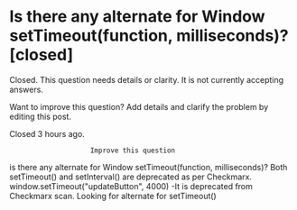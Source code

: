 
# Is there any alternate for Window setTimeout(function, milliseconds)? [closed]







Closed. This question needs details or clarity. It is not currently accepting answers.
                        
                    










Want to improve this question? Add details and clarify the problem by editing this post.


Closed 3 hours ago.







                        Improve this question
                    



is there any alternate for Window setTimeout(function, milliseconds)? Both setTimeout() and setInterval() are deprecated as per Checkmarx.
window.setTimeout("updateButton", 4000) -It is deprecated from Checkmarx scan. Looking for alternate for setTimeout()

        